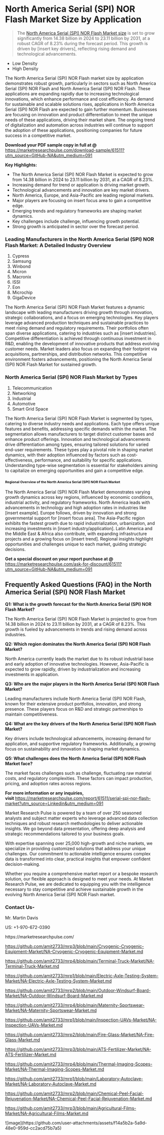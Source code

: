 <h1>North America Serial (SPI) NOR Flash Market&nbsp;Size by Application</h1><blockquote><p>The <a href="https://marketresearchpulse.com/download-sample/61511?utm_source=GitHub-NA&amp;utm_medium=091">North America Serial (SPI) NOR Flash Market size</a> is set to grow significantly from 14.38 billion in 2024 to 23.11 billion by 2031, at a robust CAGR of 8.23% during the forecast period. This growth is driven by [insert key drivers], reflecting rising demand and technological advancements.</p></blockquote><ul><li>Low Density<li> High Density</li></ul><p>The North America Serial (SPI) NOR Flash market size by application demonstrates robust growth, particularly in sectors such as North America Serial (SPI) NOR Flash and North America Serial (SPI) NOR Flash. These applications are expanding rapidly due to increasing technological innovations, which enhance performance and cost efficiency. As demand for sustainable and scalable solutions rises, applications in North America Serial (SPI) NOR Flash are expected to gain further momentum. Businesses are focusing on innovation and product differentiation to meet the unique needs of these applications, driving their market share. The ongoing trend of digitalization and automation across industries will continue to support the adoption of these applications, positioning companies for future success in a competitive market.</p><p><strong>Download your PDF sample copy in full at @ </strong><a href="https://marketresearchpulse.com/download-sample/61511?utm_source=GitHub-NA&amp;utm_medium=091">https://marketresearchpulse.com/download-sample/61511?utm_source=GitHub-NA&amp;utm_medium=091</a></p><p><strong>Key Highlights: </strong></p><ul><li>The North America Serial (SPI) NOR Flash Market is expected to grow from 14.38 billion in 2024 to 23.11 billion by 2031, at a CAGR of 8.23%.</li><li>Increasing demand for trend or application is driving market growth.</li><li>Technological advancements and innovation are key market drivers.</li><li>North America, Europe, and Asia-Pacific are leading regional markets.</li><li>Major players are focusing on insert focus area to gain a competitive edge.</li><li>Emerging trends and regulatory frameworks are shaping market dynamics.</li><li>Key challenges include challenge, influencing growth potential.</li><li>Strong growth is anticipated in sector over the forecast period.</li></ul><h3>Leading Manufacturers in the North America Serial (SPI) NOR Flash Market: A Detailed Industry Overview</h3><ol><li>Cypress</li><li>Samsung</li><li>Winbond</li><li>Micron</li><li>Macronix</li><li>ISSI</li><li>Eon</li><li>Microchip</li><li>GigaDevice</li></ol><div class="flex max-w-full flex-col flex-grow"><div class="min-h-8 text-message flex w-full flex-col items-end gap-2 whitespace-normal break-words [.text-message+&amp;]:mt-5" dir="auto" data-message-author-role="assistant" data-message-id="fd8432e4-4910-450d-b182-61b7bfb0a01f" data-message-model-slug="gpt-4o"><div class="flex w-full flex-col gap-1 empty:hidden first:pt-[3px]"><div class="markdown prose w-full break-words dark:prose-invert light"><p>The North America Serial (SPI) NOR Flash Market features a dynamic landscape with leading manufacturers driving growth through innovation, strategic collaborations, and a focus on emerging technologies. Key players leverage advanced production techniques and sustainable practices to meet rising demand and regulatory requirements. Their portfolios often span diverse applications, catering to industries such as [insert industries]. Competitive differentiation is achieved through continuous investment in R&amp;D, enabling the development of innovative products that address evolving customer needs. Market leaders also focus on expanding their footprint via acquisitions, partnerships, and distribution networks. This competitive environment fosters advancements, positioning the North America Serial (SPI) NOR Flash Market for sustained growth.</p></div></div></div></div><h3>North America Serial (SPI) NOR Flash Market by Types</h3><ol><li>Telecommunication<li> Networking<li> Industrial<li> Automotive<li> Smart Grid Space</li></ol><div class="flex max-w-full flex-col flex-grow"><div class="min-h-8 text-message flex w-full flex-col items-end gap-2 whitespace-normal break-words [.text-message+&amp;]:mt-5" dir="auto" data-message-author-role="assistant" data-message-id="084470be-0bb7-4664-bddf-5156b4f41249" data-message-model-slug="gpt-4o-mini"><div class="flex w-full flex-col gap-1 empty:hidden first:pt-[3px]"><div class="markdown prose w-full break-words dark:prose-invert light"><p>The North America Serial (SPI) NOR Flash Market is segmented by types, catering to diverse industry needs and applications. Each type offers unique features and benefits, addressing specific demands within the market. The segmentation allows manufacturers to target distinct customer bases and enhance product offerings. Innovation and technological advancements drive differentiation among types, ensuring tailored solutions for varied end-user requirements. These types play a pivotal role in shaping market dynamics, with their adoption influenced by factors such as cost-effectiveness, performance, and suitability for specific applications. Understanding type-wise segmentation is essential for stakeholders aiming to capitalize on emerging opportunities and gain a competitive edge.</p></div></div></div></div><h3><span style="font-size: 11px;">Regional Overview of the North America Serial (SPI) NOR Flash Market</span></h3><div class="flex max-w-full flex-col flex-grow"><div class="min-h-8 text-message flex w-full flex-col items-end gap-2 whitespace-normal break-words [.text-message+&amp;]:mt-5" dir="auto" data-message-author-role="assistant" data-message-id="e9038762-ce64-4e30-91c9-9bd413514231" data-message-model-slug="gpt-4o-mini"><div class="flex w-full flex-col gap-1 empty:hidden first:pt-[3px]"><div class="markdown prose w-full break-words dark:prose-invert light"><p>The North America Serial (SPI) NOR Flash Market demonstrates varying growth dynamics across key regions, influenced by economic conditions, industrial activity, and regulatory frameworks. North America leads with advancements in technology and high adoption rates in industries like [insert example]. Europe follows, driven by innovation and strong governmental support for [insert focus area]. The Asia-Pacific region exhibits the fastest growth due to rapid industrialization, urbanization, and increasing investments in [insert industry/application]. Latin America and the Middle East &amp; Africa also contribute, with expanding infrastructure projects and a growing focus on [insert trend]. Regional insights highlight opportunities and challenges unique to each market, guiding strategic decisions.</p></div></div></div></div><p><strong>Get a special discount on your report purchase at @ </strong><a href="https://marketresearchpulse.com/ask-for-discount/61511?utm_source=GitHub-NA&amp;utm_medium=091">https://marketresearchpulse.com/ask-for-discount/61511?utm_source=GitHub-NA&amp;utm_medium=091</a></p><h2>Frequently Asked Questions (FAQ) in the North America Serial (SPI) NOR Flash Market</h2><p><strong>Q1: What is the growth forecast for the North America Serial (SPI) NOR Flash Market?</strong></p><p>The North America Serial (SPI) NOR Flash Market is projected to grow from 14.38 billion in 2024 to 23.11 billion by 2031, at a CAGR of 8.23%. This growth is fueled by advancements in trends and rising demand across industries.</p><p><strong>Q2: Which region dominates the North America Serial (SPI) NOR Flash Market?</strong></p><p>North America currently leads the market due to its robust industrial base and early adoption of innovative technologies. However, Asia-Pacific is expected to grow rapidly, driven by industrialization and increasing investments in application.</p><p><strong>Q3: Who are the major players in the North America Serial (SPI) NOR Flash Market?</strong></p><p>Leading manufacturers include North America Serial (SPI) NOR Flash, known for their extensive product portfolios, innovation, and strong presence. These players focus on R&amp;D and strategic partnerships to maintain competitiveness.</p><p><strong>Q4: What are the key drivers of the North America Serial (SPI) NOR Flash Market?</strong></p><p>Key drivers include technological advancements, increasing demand for application, and supportive regulatory frameworks. Additionally, a growing focus on sustainability and innovation is shaping market dynamics.</p><p><strong>Q5: What challenges does the North America Serial (SPI) NOR Flash Market face?</strong></p><p>The market faces challenges such as challenge, fluctuating raw material costs, and regulatory complexities. These factors can impact production, pricing, and adoption rates across regions.</p><p><strong>For more information or any inquiries, visit&nbsp;</strong><a href="https://marketresearchpulse.com/report/61511/serial-spi-nor-flash-market?utm_source=Linkedin&utm_medium=091">https://marketresearchpulse.com/report/61511/serial-spi-nor-flash-market?utm_source=Linkedin&utm_medium=091</a></p><p>Market Research Pulse is powered by a team of over 250 seasoned analysts and subject matter experts who leverage advanced data collection techniques and robust research methodologies to deliver actionable insights. We go beyond data presentation, offering deep analysis and strategic recommendations tailored to your business goals.</p><p>With expertise spanning over 25,000 high-growth and niche markets, we specialize in providing customized solutions that address your unique challenges. Our commitment to actionable intelligence ensures complex data is transformed into clear, practical insights that empower confident decision-making.</p><p>Whether you require a comprehensive market report or a bespoke research solution, our flexible approach is designed to meet your needs. At Market Research Pulse, we are dedicated to equipping you with the intelligence necessary to stay competitive and achieve sustainable growth in the evolving North America Serial (SPI) NOR Flash market.</p><h3><strong>Contact Us-</strong></h3><p>Mr. Martin Davis</p><p>US: +1-970-672-0390</p><p>https://marketresearchpulse.com/</p><p><a href="https://github.com/amit2733/mrp3/blob/main/Cryogenic-Cryogenic-Equipment-Market/NA-Cryogenic-Cryogenic-Equipment-Market.md">https://github.com/amit2733/mrp3/blob/main/Cryogenic-Cryogenic-Equipment-Market/NA-Cryogenic-Cryogenic-Equipment-Market.md</a></p><p><a href="https://github.com/amit2733/mrp4/blob/main/Terminal-Truck-Market/NA-Terminal-Truck-Market.md">https://github.com/amit2733/mrp4/blob/main/Terminal-Truck-Market/NA-Terminal-Truck-Market.md</a></p><p><a href="https://github.com/amit2733/mrp1/blob/main/Electric-Axle-Testing-System-Market/NA-Electric-Axle-Testing-System-Market.md">https://github.com/amit2733/mrp1/blob/main/Electric-Axle-Testing-System-Market/NA-Electric-Axle-Testing-System-Market.md</a></p><p><a href="https://github.com/amit2733/mrp2/blob/main/Outdoor-Windsurf-Board-Market/NA-Outdoor-Windsurf-Board-Market.md">https://github.com/amit2733/mrp2/blob/main/Outdoor-Windsurf-Board-Market/NA-Outdoor-Windsurf-Board-Market.md</a></p><p><a href="https://github.com/amit2733/mrp4/blob/main/Maternity-Sportswear-Market/NA-Maternity-Sportswear-Market.md">https://github.com/amit2733/mrp4/blob/main/Maternity-Sportswear-Market/NA-Maternity-Sportswear-Market.md</a></p><p><a href="https://github.com/amit2733/mrp1/blob/main/Inspection-UAVs-Market/NA-Inspection-UAVs-Market.md">https://github.com/amit2733/mrp1/blob/main/Inspection-UAVs-Market/NA-Inspection-UAVs-Market.md</a></p><p><a href="https://github.com/amit2733/mrp2/blob/main/Fire-Glass-Market/NA-Fire-Glass-Market.md">https://github.com/amit2733/mrp2/blob/main/Fire-Glass-Market/NA-Fire-Glass-Market.md</a></p><p><a href="https://github.com/amit2733/mrp3/blob/main/ATS-Fertilizer-Market/NA-ATS-Fertilizer-Market.md">https://github.com/amit2733/mrp3/blob/main/ATS-Fertilizer-Market/NA-ATS-Fertilizer-Market.md</a></p><p><a href="https://github.com/amit2733/mrp4/blob/main/Thermal-Imaging-Scopes-Market/NA-Thermal-Imaging-Scopes-Market.md">https://github.com/amit2733/mrp4/blob/main/Thermal-Imaging-Scopes-Market/NA-Thermal-Imaging-Scopes-Market.md</a></p><p><a href="https://github.com/amit2733/mrp1/blob/main/Laboratory-Autoclave-Market/NA-Laboratory-Autoclave-Market.md">https://github.com/amit2733/mrp1/blob/main/Laboratory-Autoclave-Market/NA-Laboratory-Autoclave-Market.md</a></p><p><a href="https://github.com/amit2733/mrp2/blob/main/Chemical-Peel-Facial-Rejuvenation-Market/NA-Chemical-Peel-Facial-Rejuvenation-Market.md">https://github.com/amit2733/mrp2/blob/main/Chemical-Peel-Facial-Rejuvenation-Market/NA-Chemical-Peel-Facial-Rejuvenation-Market.md</a></p><p><a href="https://github.com/amit2733/mrp3/blob/main/Agricultural-Films-Market/NA-Agricultural-Films-Market.md">https://github.com/amit2733/mrp3/blob/main/Agricultural-Films-Market/NA-Agricultural-Films-Market.md</a></p>
![image](https://github.com/user-attachments/assets/f14a5b2a-5a9d-48e0-959d-cc2acd75b7a5)
